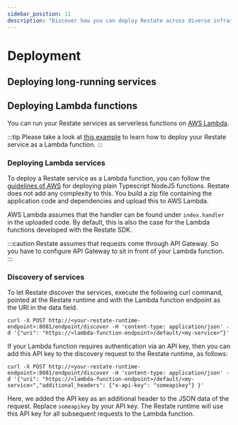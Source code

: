 ```yaml
---
sidebar_position: 11
description: "Discover how you can deploy Restate across diverse infrastructures."
---
```


# Deployment

## Deploying long-running services


## Deploying Lambda functions

You can run your Restate services as serverless functions on [AWS Lambda](https://aws.amazon.com/lambda/). 

:::tip
Please take a look at [this example](https://github.com/restatedev/example-lambda-ts-greeter) to learn how to deploy your Restate service as a Lambda function.
:::

### Deploying Lambda services
To deploy a Restate service as a Lambda function,
you can follow the [guidelines of AWS](https://docs.aws.amazon.com/lambda/latest/dg/typescript-package.html)
for deploying plain Typescript NodeJS functions. Restate does not add any complexity to this. You build a zip file containing the application code and dependencies and upload this to AWS Lambda.

AWS Lambda assumes that the handler can be found under `index.handler` in the uploaded code.
By default, this is also the case for the Lambda functions developed with the Restate SDK.


:::caution
Restate assumes that requests come through API Gateway.
So you have to configure API Gateway to sit in front of your Lambda function.
:::

### Discovery of services

To let Restate discover the services, execute the following curl command,
pointed at the Restate runtime and with the Lambda function endpoint as the URI in the data field. 


```shell
curl -X POST http://<your-restate-runtime-endpoint>:8081/endpoint/discover -H 'content-type: application/json' -d '{"uri": "https://<lambda-function-endpoint>/default/<my-service>"}'
```

If your Lambda function requires authentication via an API key,
then you can add this API key to the discovery request to the Restate runtime, as follows:

```shell
curl -X POST http://<your-restate-runtime-endpoint>:8081/endpoint/discover -H 'content-type: application/json' -d '{"uri": "https://<lambda-function-endpoint>/default/<my-service>","additional_headers": {"x-api-key": "someapikey"} }'
```

Here, we added the API key as an additional header to the JSON data of the request.
Replace `someapikey` by your API key.
The Restate runtime will use this API key for all subsequent requests to the Lambda function.


